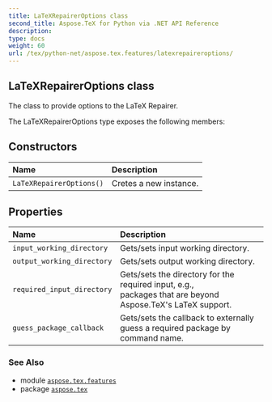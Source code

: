 ```yaml
---
title: LaTeXRepairerOptions class
second_title: Aspose.TeX for Python via .NET API Reference
description: 
type: docs
weight: 60
url: /tex/python-net/aspose.tex.features/latexrepaireroptions/
---
```


## LaTeXRepairerOptions class

The class to provide options to the LaTeX Repairer.



The LaTeXRepairerOptions type exposes the following members:
## Constructors
| Name | Description |
| :- | :- |
| `LaTeXRepairerOptions()` | Cretes a new instance. |
## Properties
| Name | Description |
| :- | :- |
| `input_working_directory` | Gets/sets input working directory. |
| `output_working_directory` | Gets/sets output working directory. |
| `required_input_directory` | Gets/sets the directory for the required input, e.g.,<br/>            packages that are beyond Aspose.TeX's LaTeX support. |
| `guess_package_callback` | Gets/sets the callback to externally guess a required package by command name. |

### See Also

* module [`aspose.tex.features`](/tex/python-net/aspose.tex.features/)
* package [`aspose.tex`](/tex/python-net/)

